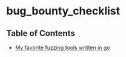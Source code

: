 # bug_bounty_checklist  

## Table of Contents

* [My favorite fuzzing tools written in go](#"ffuf")